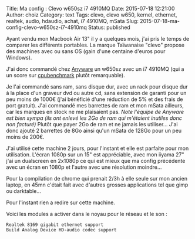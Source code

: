 Title: Ma config : Clevo w650sz i7 4910MQ
Date: 2015-07-18 12:21:00
Author: choiz
Category: text
Tags: clevo, clevo w650, kernel, ethernet, realtek, audio, hdaudio, achat, i7 4910MQ, mSata
Slug: 2015-07-18-ma-config-clevo-w650sz-i7-4910mq
Status: published

Ayant vendu mon Macbook Air 13" il y a quelques mois, j'ai pris le temps
de comparer les différents portables. La marque Taïwanaise "clevo"
propose des machines avec ou sans OS (gain d'une centaine d'euros pour
Windows).

J'ai donc commandé chez [Anyware](http://www.clevo.fr) un w650sz avec un
i7 4910MQ (qui a un score sur
[cpubenchmark](http://www.cpubenchmark.net/cpu.php?cpu=Intel+Core+i7-4910MQ+%40+2.90GHz)
plutôt remarquable).

Je l'ai commandé sans ram, sans disque dur, avec un rack pour disque dur
à la place d'un graveur dvd ou autre cd, sans extension de garanti pour
un peu moins de 1000€ (j'ai bénéficié d'une réduction de 5% et des frais
de port gratuit). J'ai commandé mes barrettes de ram et mon mSata
ailleurs, car les marques en stock ne me plaisaient pas. *Note l'équipe
de Anyware est bien sympa (ils ont enlevé les 2Go de ram qui m'étaient
inutiles donc non facturé)* Plutôt que payer 2Go de ram et ne jamais les
utiliser… J'ai donc ajouté 2 barrettes de 8Go ainsi qu'un mSata de 128Go
pour un peu moins de 200€.

J'ai utilisé cette machine 2 jours, pour l'instant et elle est parfaite
pour mon utilisation. L'écran 1080p sur un 15" est appréciable, avec mon
iiyama 27" j'ai un dualscreen en 2x1080p ce qui est mieux que ma config
précédente avec un écran en 1080p et l'autre avec une résolution
moindre…

Pour la compilation de chrome qui prenait 2/3h à elle seule sur mon
ancien laptop, en 45mn c'était fait avec d'autres grosses applications
tel que gimp ou darktable…

Pour l'instant rien a redire sur cette machine.

Voici les modules a activer dans le noyau pour le réseau et le son :

    Realtek 8169 gigabit ethernet support
    Build Analog Device HD-audio codec support
